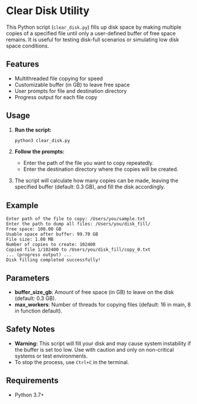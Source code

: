 # Clear Disk Utility

This Python script (`clear_disk.py`) fills up disk space by making multiple copies of a specified file until only a user-defined buffer of free space remains. It is useful for testing disk-full scenarios or simulating low disk space conditions.

## Features

- Multithreaded file copying for speed
- Customizable buffer (in GB) to leave free space
- User prompts for file and destination directory
- Progress output for each file copy

## Usage

1. **Run the script:**

   ```bash
   python3 clear_disk.py
   ```
2. **Follow the prompts:**

   - Enter the path of the file you want to copy repeatedly.
   - Enter the destination directory where the copies will be created.
3. The script will calculate how many copies can be made, leaving the specified buffer (default: 0.3 GB), and fill the disk accordingly.

## Example

```
Enter path of the file to copy: /Users/you/sample.txt
Enter the path to dump all files: /Users/you/disk_fill/
Free space: 100.00 GB
Usable space after buffer: 99.70 GB
File size: 1.00 MB
Number of copies to create: 102400
Copied file 1/102400 to /Users/you/disk_fill/copy_0.txt
... (progress output) ...
Disk filling completed successfully!
```

## Parameters

- **buffer_size_gb**: Amount of free space (in GB) to leave on the disk (default: 0.3 GB).
- **max_workers**: Number of threads for copying files (default: 16 in main, 8 in function default).

## Safety Notes

- **Warning:** This script will fill your disk and may cause system instability if the buffer is set too low. Use with caution and only on non-critical systems or test environments.
- To stop the process, use `Ctrl+C` in the terminal.

## Requirements

- Python 3.7+
